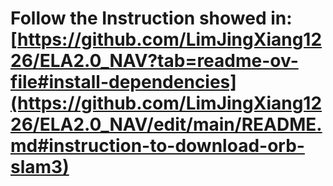 # Follow the Instruction showed in: [https://github.com/LimJingXiang1226/ELA2.0_NAV?tab=readme-ov-file#install-dependencies](https://github.com/LimJingXiang1226/ELA2.0_NAV/edit/main/README.md#instruction-to-download-orb-slam3)
